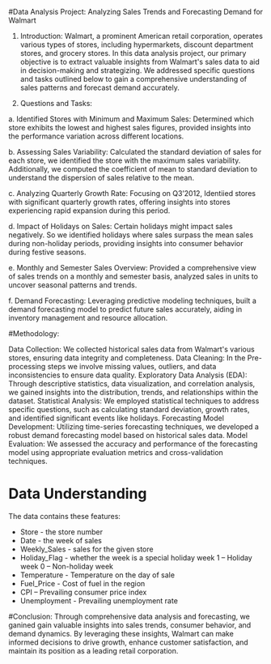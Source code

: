 
#Data Analysis Project: Analyzing Sales Trends and Forecasting Demand for Walmart

1. Introduction:
Walmart, a prominent American retail corporation, operates various types of stores, including hypermarkets, discount department stores, and grocery stores. In this data analysis project, our primary objective is to extract valuable insights from Walmart's sales data to aid in decision-making and strategizing. We addressed specific questions and tasks outlined below to gain a comprehensive understanding of sales patterns and forecast demand accurately.

2. Questions and Tasks:

a. Identified Stores with Minimum and Maximum Sales: Determined which store exhibits the lowest and highest sales figures, provided insights into the performance variation across different locations.

b. Assessing Sales Variability: Calculated the standard deviation of sales for each store, we identified the store with the maximum sales variability. Additionally, we  computed the coefficient of mean to standard deviation to understand the dispersion of sales relative to the mean.

c. Analyzing Quarterly Growth Rate: Focusing on Q3’2012, Identiied stores with significant quarterly growth rates, offering insights into stores experiencing rapid expansion during this period.

d. Impact of Holidays on Sales: Certain holidays might impact sales negatively. So we identified holidays where sales surpass the mean sales during non-holiday periods, providing insights into consumer behavior during festive seasons.

e. Monthly and Semester Sales Overview: Provided a comprehensive view of sales trends on a monthly and semester basis, analyzed sales in units to uncover seasonal patterns and trends.

f. Demand Forecasting: Leveraging predictive modeling techniques,  built a demand forecasting model to predict future sales accurately, aiding in inventory management and resource allocation.

#Methodology:

Data Collection: We collected historical sales data from Walmart's various stores, ensuring data integrity and completeness.
Data Cleaning: In the Pre-processing steps we involve  missing values, outliers, and data inconsistencies to ensure data quality.
Exploratory Data Analysis (EDA): Through descriptive statistics, data visualization, and correlation analysis, we  gained insights into the distribution, trends, and relationships within the dataset.
Statistical Analysis: We employed statistical techniques to address specific questions, such as calculating standard deviation, growth rates, and identified significant events like holidays.
Forecasting Model Development: Utilizing time-series forecasting techniques, we developed a robust demand forecasting model based on historical sales data.
Model Evaluation: We assessed the accuracy and performance of the forecasting model using appropriate evaluation metrics and cross-validation techniques.

# Data Understanding
The data contains these features:
- Store - the store number
- Date - the week of sales
- Weekly_Sales - sales for the given store
- Holiday_Flag - whether the week is a special holiday week 1 – Holiday week 0 – Non-holiday week
- Temperature - Temperature on the day of sale
- Fuel_Price - Cost of fuel in the region
- CPI – Prevailing consumer price index
- Unemployment - Prevailing unemployment rate

#Conclusion:
Through comprehensive data analysis and forecasting, we ganined gain valuable insights into sales trends, consumer behavior, and demand dynamics. By leveraging these insights, Walmart can make informed decisions to drive growth, enhance customer satisfaction, and maintain its position as a leading retail corporation.
